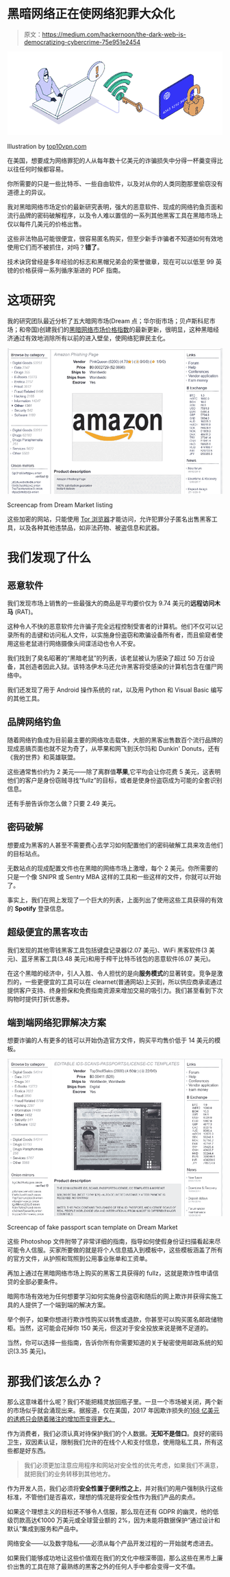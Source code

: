 # 黑暗网络正在使网络犯罪大众化

> 原文：<https://medium.com/hackernoon/the-dark-web-is-democratizing-cybercrime-75e951e2454>

![](img/0c228a0329a100384c9fccec2f7b25a6.png)

Illustration by [top10vpn.com](https://www.top10vpn.com)

在美国，想要成为网络罪犯的人从每年数十亿美元的诈骗损失中分得一杯羹变得比以往任何时候都容易。

你所需要的只是一些比特币、一些自由软件，以及对从你的人类同胞那里偷窃没有道德上的异议。

我对黑暗网络市场定价的最新研究表明，强大的恶意软件、现成的网络钓鱼页面和流行品牌的密码破解程序，以及令人难以置信的一系列其他黑客工具在黑暗市场上仅以每件几美元的价格出售。

这些非法物品可能很便宜，很容易匿名购买，但至少新手诈骗者不知道如何有效地使用它们而不被抓住，对吗？**错了**。

技术诀窍曾经是多年经验的标志和黑帽兄弟会的荣誉徽章，现在可以以低至 99 英镑的价格获得一系列循序渐进的 PDF 指南。

# 这项研究

我的研究团队最近分析了五大暗网市场(Dream 点；华尔街市场；贝卢斯科尼市场；和帝国)创建我们的[黑暗网络市场价格指数](https://www.top10vpn.com/privacy-central/cybersecurity/dark-web-market-price-index-hacking-tools-us-edition/)的最新更新，很明显，这种黑暗经济通过有效地消除所有以前的进入壁垒，使网络犯罪民主化。

![](img/e01dc23f2bb8390e4678e20473d09357.png)

Screencap from Dream Market listing

这些加密的网站，只能使用 [Tor 浏览器](https://www.torproject.org/projects/torbrowser.html.en)才能访问，允许犯罪分子匿名出售黑客工具，以及各种其他违禁品，如非法药物、被盗信息和武器。

# 我们发现了什么

## 恶意软件

我们发现市场上销售的一些最强大的商品是平均要价仅为 9.74 美元的**远程访问木马** (RAT)。

这种令人不快的恶意软件允许骗子完全远程控制受害者的计算机。他们不仅可以记录所有的击键和访问私人文件，以实施身份盗窃和欺骗设备所有者，而且偷窥者使用这些老鼠进行网络摄像头间谍活动也令人不安。

我们找到了臭名昭著的“黑暗老鼠”的列表，该老鼠被认为感染了超过 50 万台设备，其创造者因此入狱。该特洛伊木马还允许黑客将受感染的计算机包含在僵尸网络中。

我们还发现了用于 Android 操作系统的 rat，以及用 Python 和 Visual Basic 编写的其他工具。

## 品牌网络钓鱼

随着网络钓鱼成为目前最主要的网络攻击载体，大胆的黑客出售数百个流行品牌的现成恶搞页面也就不足为奇了，从苹果和网飞到沃尔玛和 Dunkin' Donuts，还有《我的世界》和英雄联盟。

这些通常售价约为 2 美元——除了离群值**苹果**,它平均会让你花费 5 美元，这表明他们的客户是身份窃贼寻找“fullz”的目标，或者是使身份盗窃成为可能的全套识别信息。

还有手册告诉你怎么做？只要 2.49 美元。

## 密码破解

想要成为黑客的人甚至不需要费心去学习如何配置他们的密码破解工具来攻击他们的目标站点。

无数站点的现成配置文件也在黑暗的网络市场上激增，每个 2 美元。你所需要的只是一个像 SNIPR 或 Sentry MBA 这样的工具和一些这样的文件，你就可以开始了。

事实上，我们在网上发现了一个巨大的列表，上面列出了使用这些工具获得的有效的 **Spotify** 登录信息。

## 超级便宜的黑客攻击

我们发现的其他零钱黑客工具包括键盘记录器(2.07 美元)、WiFi 黑客软件(3 美元)、蓝牙黑客工具(3.48 美元)和用于榨干比特币钱包的恶意软件(6.07 美元)。

在这个黑暗的经济中，引人入胜、令人担忧的是向**服务模式**的显著转变。竞争是激烈的，一些更便宜的工具可以在 clearnet(普通网站)上买到，所以供应商承诺通过提供客户支持、终身担保和免费指南资源来增加交易的吸引力。我们甚至看到下次购物时提供打折优惠券。

## 端到端网络犯罪解决方案

想要诈骗的人有更多的钱可以开始伪造官方文件，购买平均售价低于 14 美元的模板。

![](img/1b1d2ca7c9a9c6321d93c1f12f05ef93.png)

Screencap of fake passport scan template on Dream Market

这些 Photoshop 文件附带了非常详细的指南，指导如何使假身份证扫描看起来尽可能令人信服。买家所要做的就是将个人信息插入到模板中，这些模板涵盖了所有的官方文件，从护照和驾照到公用事业账单和工资单。

再加上通过在黑暗网络市场上购买的黑客工具获得的 fullz，这就是欺诈性申请信贷的全部必要条件。

暗网市场有效地为任何想要学习如何实施身份盗窃和随后的网上欺诈并获得实施工具的人提供了一个端到端的解决方案。

举个例子，如果你想进行欺诈性购买以转售或退款，你甚至可以购买匿名邮政储物柜。当然，这可能会花掉你 150 美元，但这对于安全投放来说是微不足道的。

当然，你可以选择一些指南，告诉你所有你需要知道的关于秘密使用邮政系统的知识(3.35 美元)。

# 那我们该怎么办？

那么这意味着什么呢？我们不能把精灵放回瓶子里。一旦一个市场被关闭，两个新的市场似乎就会涌现出来。据报道，仅在美国，2017 年因欺诈损失的[168 亿美元的诱惑只会随着赌注的增加而变得更大。](https://www.javelinstrategy.com/press-release/identity-fraud-hits-all-time-high-167-million-us-victims-2017-according-new-javelin)

作为消费者，我们必须认真对待保护我们的个人数据。**无知不是借口**。良好的密码卫生，双因素认证，限制我们允许的在线个人和支付信息，使用隐私工具，所有这些都是好东西。

> 我们必须更加注意应用程序和网站对安全性的优先考虑，如果我们不满意，就把我们的业务转移到其他地方。

作为开发人员，我们必须将**安全性置于便利性之上**，并对我们的用户强制执行这些标准，不管他们是否喜欢，理想的情况是将安全性作为我们产品的卖点。

如果这个理想主义的目标还不够令人信服，那么现在还有 GDPR 的幽灵，他的低级罚款高达€1000 万美元或全球营业额的 2%，因为未能将数据保护“通过设计和默认”集成到服务和产品中。

网络安全——以及数字隐私——必须从每个产品开发过程的一开始就考虑进去。

如果我们能够成功地让这些价值观在我们的文化中根深蒂固，那么这些在黑市上廉价出售的工具在除了最熟练的黑客之外的任何人手中都会变得一文不值。